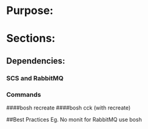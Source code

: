 # Purpose:

# Sections:

## Dependencies:

### SCS and RabbitMQ

### Commands
####bosh recreate
####bosh cck (with recreate)


##Best Practices
Eg. No monit for RabbitMQ use bosh

